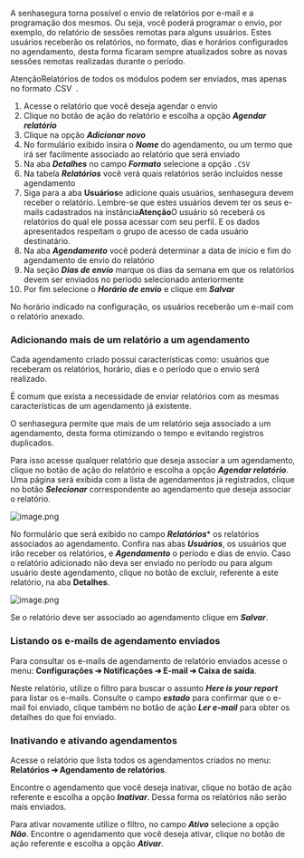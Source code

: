 A senhasegura torna possível o envio de relatórios por e\-mail e a programação dos mesmos. Ou seja, você poderá programar o envio, por exemplo, do relatório de sessões remotas para alguns usuários. Estes usuários receberão os relatórios, no formato, dias e horários configurados no agendamento, desta forma ficaram sempre atualizados sobre as novas sessões remotas realizadas durante o período.

AtençãoRelatórios de todos os módulos podem ser enviados, mas apenas no formato .CSV  .

1. Acesse o relatório que você deseja agendar o envio
2. Clique no botão de ação do relatório e escolha a opção ***Agendar relatório***
3. Clique na opção ***Adicionar novo***
4. No formulário exibido insira o ***Nome*** do agendamento, ou um termo que irá ser facilmente associado ao relatório que será enviado
5. Na aba ***Detalhes*** no campo ***Formato*** selecione a opção `.CSV`
6. Na tabela ***Relatórios*** você verá quais relatórios serão incluídos nesse agendamento
7. Siga para a aba **Usuários**e adicione quais usuários, senhasegura devem receber o relatório. Lembre\-se que estes usuários devem ter os seus e\-mails cadastrados na instância**Atenção**O usuário só receberá os relatórios do qual ele possa acessar com seu perfil. E os dados apresentados respeitam o grupo de acesso de cada usuário destinatário.
8. Na aba ***Agendamento*** você poderá determinar a data de início e fim do agendamento de envio do relatório
9. Na seção ***Dias de envio*** marque os dias da semana em que os relatórios devem ser enviados no período selecionado anteriormente
10. Por fim selecione o ***Horário de envio*** e clique em ***Salvar***

No horário indicado na configuração, os usuários receberão um e\-mail com o relatório anexado.

### Adicionando mais de um relatório a um agendamento

Cada agendamento criado possui características como: usuários que receberam os relatórios, horário, dias e o período que o envio será realizado.

É comum que exista a necessidade de enviar relatórios com as mesmas características de um agendamento já existente.

O senhasegura permite que mais de um relatório seja associado a um agendamento, desta forma otimizando o tempo e evitando registros duplicados.

Para isso acesse qualquer relatório que deseja associar a um agendamento, clique no botão de ação do relatório e escolha a opção ***Agendar relatório***. Uma página será exibida com a lista de agendamentos já registrados, clique no botão ***Selecionar*** correspondente ao agendamento que deseja associar o relatório.

![image.png](https://cdn.document360.io/5a1d58df-64ce-42a2-8b23-688477d32f33/Images/Documentation/image%28289%29.png)

No formulário que será exibido no campo ***Relatórios***\* os relatórios associados ao agendamento. Confira nas abas ***Usuários***, os usuários que irão receber os relatórios, e ***Agendamento*** o período e dias de envio. Caso o relatório adicionado não deva ser enviado no período ou para algum usuário deste agendamento, clique no botão de excluir, referente a este relatório, na aba **Detalhes**.

![image.png](https://cdn.document360.io/5a1d58df-64ce-42a2-8b23-688477d32f33/Images/Documentation/image%28288%29.png)

Se o relatório deve ser associado ao agendamento clique em ***Salvar***.

### Listando os e\-mails de agendamento enviados

Para consultar os e\-mails de agendamento de relatório enviados acesse o menu: **Configurações ➔ Notificações ➔ E\-mail ➔ Caixa de saída**.

Neste relatório, utilize o filtro para buscar o assunto ***Here is your report*** para listar os e\-mails. Consulte o campo ***estado*** para confirmar que o e\-mail foi enviado, clique também no botão de ação ***Ler e\-mail*** para obter os detalhes do que foi enviado.

### Inativando e ativando agendamentos

Acesse o relatório que lista todos os agendamentos criados no menu: **Relatórios ➔ Agendamento de relatórios**.

Encontre o agendamento que você deseja inativar, clique no botão de ação referente e escolha a opção ***Inativar***. Dessa forma os relatórios não serão mais enviados.

Para ativar novamente utilize o filtro, no campo ***Ativo*** selecione a opção ***Não***. Encontre o agendamento que você deseja ativar, clique no botão de ação referente e escolha a opção ***Ativar***.

